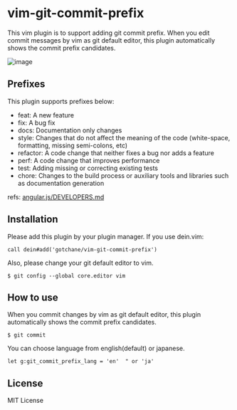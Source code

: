 # vim-git-commit-prefix

This vim plugin is to support adding git commit prefix.
When you edit commit messages by vim as git default editor, this plugin automatically shows the commit prefix candidates.

![image](https://user-images.githubusercontent.com/20318418/74576678-3f79e880-4fcf-11ea-8199-bfc1c790c9b8.png)

## Prefixes

This plugin supports prefixes below:

* feat: A new feature
* fix: A bug fix
* docs: Documentation only changes
* style: Changes that do not affect the meaning of the code (white-space, formatting, missing semi-colons, etc)
* refactor: A code change that neither fixes a bug nor adds a feature
* perf: A code change that improves performance
* test: Adding missing or correcting existing tests
* chore: Changes to the build process or auxiliary tools and libraries such as documentation generation

refs: [angular.js/DEVELOPERS.md](https://github.com/angular/angular.js/blob/master/DEVELOPERS.md#type)

## Installation

Please add this plugin by your plugin manager.
If you use dein.vim:

```
call dein#add('gotchane/vim-git-commit-prefix')
```

Also, please change your git default editor to vim.

```
$ git config --global core.editor vim
```

## How to use

When you commit changes by vim as git default editor, this plugin automatically shows the commit prefix candidates.

```
$ git commit
```

You can choose language from english(default) or japanese.
```
let g:git_commit_prefix_lang = 'en'  " or 'ja'
```


## License

MIT License
